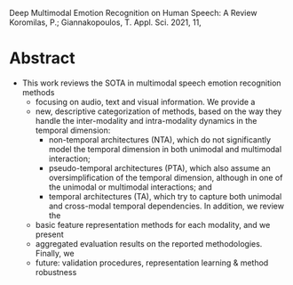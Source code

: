 Deep Multimodal Emotion Recognition on Human Speech: A Review
Koromilas, P.; Giannakopoulos, T. 
Appl. Sci. 2021, 11,

# Abstract

* This work reviews the SOTA in multimodal speech emotion recognition methods
  * focusing on audio, text and visual information.  We provide a
  * new, descriptive categorization of methods, based on the way they handle
    the inter-modality and intra-modality dynamics in the temporal dimension: 
    * non-temporal architectures (NTA), which do not significantly model the
      temporal dimension in both unimodal and multimodal interaction; 
    * pseudo-temporal architectures (PTA), which also assume an
      oversimplification of the temporal dimension, although in one of the
      unimodal or multimodal interactions; and 
    * temporal architectures (TA), which try to capture both unimodal and
      cross-modal temporal dependencies.  In addition, we review the
  * basic feature representation methods for each modality, and we present
  * aggregated evaluation results on the reported methodologies. Finally, we
  * future: validation procedures, representation learning & method robustness
